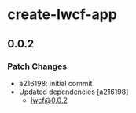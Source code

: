 # create-lwcf-app

## 0.0.2
### Patch Changes

- a216198: initial commit
- Updated dependencies [a216198]
  - lwcf@0.0.2
